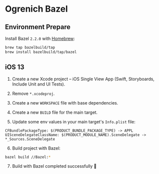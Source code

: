 # Ogrenich Bazel

## Environment Prepare

Install Bazel `2.2.0` with [Homebrew](https://brew.sh):

```bash
brew tap bazelbuild/tap
brew install bazelbuild/tap/bazel
```

## iOS 13

1. Create a new Xcode project – iOS Single View App (Swift, Storyboards, Include Unit and UI Tests).

2. Remove `*.xcodeproj`.

3. Create a new `WORKSPACE` file with base dependencies.

4. Create a new `BUILD` file for the main target.

5. Update some env values in your main target's `Info.plist` file:
```
CFBundlePackageType: $(PRODUCT_BUNDLE_PACKAGE_TYPE) -> APPL
UISceneDelegateClassName: $(PRODUCT_MODULE_NAME).SceneDelegate -> *_Sources.SceneDelegate
```

6. Build project with Bazel:

```bash
bazel build //Bazel:*
```

7. Build with Bazel completed successfully :tada:
